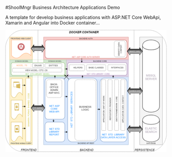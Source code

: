 #ShoolMngr Business Architecture Applications Demo

A template for develop business applications with ASP.NET Core WebApi, Xamarin and Angular into Docker container...

![Alt text](Pandora.Resources/SchoolMngr-Diagram.png?raw=true "Environment Diagram")